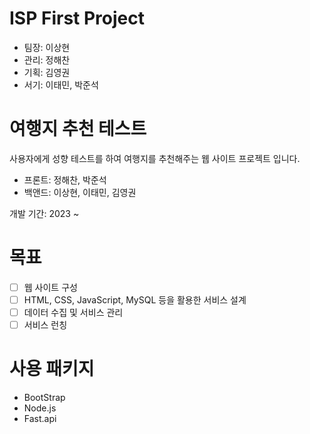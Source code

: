 # ISP First Project

- 팀장: 이상현
- 관리: 정해찬
- 기획: 김영권
- 서기: 이태민, 박준석

# 여행지 추천 테스트

사용자에게 성향 테스트를 하여 여행지를 추천해주는 웹 사이트 프로젝트 입니다.

- 프론트: 정해찬, 박준석
- 백앤드: 이상현, 이태민, 김영권

개발 기간: 2023 ~

# 목표

- [ ] 웹 사이트 구성
- [ ] HTML, CSS, JavaScript, MySQL 등을 활용한 서비스 설계
- [ ] 데이터 수집 및 서비스 관리
- [ ] 서비스 런칭

# 사용 패키지

- BootStrap
- Node.js
- Fast.api
